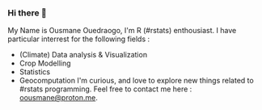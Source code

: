 ### Hi there 👋

My Name is Ousmane Ouedraogo, I'm R (#rstats) enthousiast. I have particular interrest for the following fields : 
- (Climate) Data analysis & Visualization
- Crop Modelling
- Statistics 
- Geocomputation
I'm curious, and love to explore new things related to #rstats programming. Feel free to contact me here : oousmane@proton.me.
